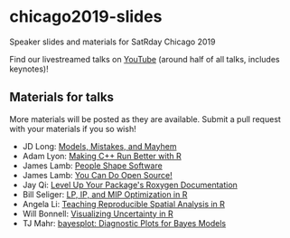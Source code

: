 # chicago2019-slides
Speaker slides and materials for SatRday Chicago 2019

Find our livestreamed talks on [YouTube](https://www.youtube.com/watch?v=quFhQvizBE8) (around half of all talks, includes keynotes)!

## Materials for talks

More materials will be posted as they are available. Submit a pull request with your materials if you so wish!

- JD Long: [Models, Mistakes, and Mayhem](https://docs.google.com/presentation/d/1ywSgScfiCVuNPJo-7hzd4assvvUXIbbN6Dq_QC8cK0Q/edit)
- Adam Lyon: [Making C++ Run Better with R](https://github.com/lyon-fnal/analyzeGPerfTools/blob/master/Lyon_making_cpp_better_sm.pdf)
- James Lamb: [People Shape Software](https://github.com/jayqi/satRday-roxygen-talk)
- James Lamb: [You Can Do Open Source!](https://github.com/jameslamb/talks/tree/master/you-can-do-open-source)
- Jay Qi: [Level Up Your Package's Roxygen Documentation](https://github.com/jayqi/satRday-roxygen-talk)
- Bill Seliger: [LP, IP, and MIP Optimization in R](https://github.com/BillSeliger/SatRdayOptimization)
- Angela Li: [Teaching Reproducible Spatial Analysis in R](https://docs.google.com/presentation/d/14HtS-1c3A0GBIVvfrYkOrARwlJIqo2rkOAb2Du81eTw/edit)
- Will Bonnell: [Visualizing Uncertainty in R](https://willdebras.github.io/sartrday2019/)
- TJ Mahr: [bayesplot: Diagnostic Plots for Bayes Models](https://www.tjmahr.com/bayesplot-satrdays-2019)
